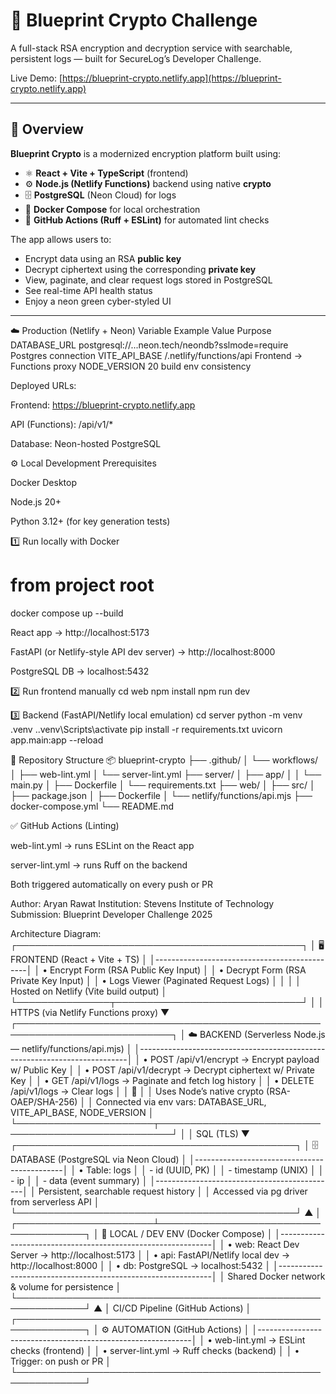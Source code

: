 ﻿# 🔐 Blueprint Crypto Challenge

A full-stack RSA encryption and decryption service with searchable, persistent logs — built for SecureLog’s Developer Challenge.

Live Demo: [https://blueprint-crypto.netlify.app](https://blueprint-crypto.netlify.app)

---

## 🧩 Overview

**Blueprint Crypto** is a modernized encryption platform built using:

- ⚛️ **React + Vite + TypeScript** (frontend)
- ⚙️ **Node.js (Netlify Functions)** backend using native **crypto**
- 🗄️ **PostgreSQL** (Neon Cloud) for logs
- 🐳 **Docker Compose** for local orchestration
- 🤖 **GitHub Actions (Ruff + ESLint)** for automated lint checks

The app allows users to:
- Encrypt data using an RSA **public key**
- Decrypt ciphertext using the corresponding **private key**
- View, paginate, and clear request logs stored in PostgreSQL
- See real-time API health status
- Enjoy a neon green cyber-styled UI

---

☁️ Production (Netlify + Neon)
Variable	Example Value	Purpose
DATABASE_URL	postgresql://...neon.tech/neondb?sslmode=require	Postgres connection
VITE_API_BASE	/.netlify/functions/api	Frontend → Functions proxy
NODE_VERSION	20	build env consistency

Deployed URLs:

Frontend: https://blueprint-crypto.netlify.app

API (Functions): /api/v1/*

Database: Neon-hosted PostgreSQL

⚙️ Local Development
Prerequisites

Docker Desktop

Node.js 20+

Python 3.12+ (for key generation tests)

1️⃣ Run locally with Docker
# from project root
docker compose up --build


React app → http://localhost:5173

FastAPI (or Netlify-style API dev server) → http://localhost:8000

PostgreSQL DB → localhost:5432

2️⃣ Run frontend manually
cd web
npm install
npm run dev

3️⃣ Backend (FastAPI/Netlify local emulation)
cd server
python -m venv .venv
.\.venv\Scripts\activate
pip install -r requirements.txt
uvicorn app.main:app --reload

🧱 Repository Structure
📦 blueprint-crypto
├── .github/
│   └── workflows/
│       ├── web-lint.yml
│       └── server-lint.yml
├── server/
│   ├── app/
│   │   └── main.py
│   ├── Dockerfile
│   └── requirements.txt
├── web/
│   ├── src/
│   ├── package.json
│   ├── Dockerfile
│   └── netlify/functions/api.mjs
├── docker-compose.yml
└── README.md

✅ GitHub Actions (Linting)

web-lint.yml → runs ESLint on the React app

server-lint.yml → runs Ruff on the backend

Both triggered automatically on every push or PR

Author: Aryan Rawat
Institution: Stevens Institute of Technology
Submission: Blueprint Developer Challenge 2025

Architecture Diagram:
                          ┌──────────────────────────────────────────────┐
                          │         🖥️ FRONTEND (React + Vite + TS)       │
                          │----------------------------------------------│
                          │  • Encrypt Form (RSA Public Key Input)       │
                          │  • Decrypt Form (RSA Private Key Input)      │
                          │  • Logs Viewer (Paginated Request Logs)      │
                          │                                              │
                          │  Hosted on Netlify (Vite build output)       │
                          └───────────────┬──────────────────────────────┘
                                          │
                                          │ HTTPS (via Netlify Functions proxy)
                                          ▼
        ┌───────────────────────────────────────────────────────────────────────────┐
        │         ☁️ BACKEND (Serverless Node.js — netlify/functions/api.mjs)        │
        │---------------------------------------------------------------------------│
        │  • POST /api/v1/encrypt   → Encrypt payload w/ Public Key                 │
        │  • POST /api/v1/decrypt   → Decrypt ciphertext w/ Private Key             │
        │  • GET  /api/v1/logs      → Paginate and fetch log history                │
        │  • DELETE /api/v1/logs    → Clear logs                                    │
        │                                                                   🔐      │
        │  Uses Node’s native crypto (RSA-OAEP/SHA-256)                             │
        │  Connected via env vars: DATABASE_URL, VITE_API_BASE, NODE_VERSION        │
        └──────────────────────┬────────────────────────────────────────────────────┘
                               │
                               │ SQL (TLS)
                               ▼
                  ┌─────────────────────────────────────────────┐
                  │     🗄️ DATABASE (PostgreSQL via Neon Cloud)  │
                  │---------------------------------------------│
                  │  • Table: logs                              │
                  │      - id (UUID, PK)                        │
                  │      - timestamp (UNIX)                     │
                  │      - ip                                   │
                  │      - data (event summary)                 │
                  │---------------------------------------------│
                  │  Persistent, searchable request history     │
                  │  Accessed via pg driver from serverless API │
                  └─────────────────────────────────────────────┘
                               ▲
                               │
        ┌──────────────────────┴──────────────────────────────────────┐
        │         🧱 LOCAL / DEV ENV (Docker Compose)                 │
        │-------------------------------------------------------------│
        │  • web: React Dev Server → http://localhost:5173            │
        │  • api: FastAPI/Netlify local dev → http://localhost:8000   │
        │  • db: PostgreSQL → localhost:5432                          │
        │-------------------------------------------------------------│
        │  Shared Docker network & volume for persistence             │
        └─────────────────────────────────────────────────────────────┘
                               ▲
                               │ CI/CD Pipeline (GitHub Actions)
                               │
        ┌─────────────────────────────────────────────────────────────┐
        │     ⚙️ AUTOMATION (GitHub Actions)                          │
        │-------------------------------------------------------------│
        │  • web-lint.yml   → ESLint checks (frontend)                │
        │  • server-lint.yml → Ruff checks (backend)                  │
        │  • Trigger: on push or PR                                   │
        └─────────────────────────────────────────────────────────────┘
